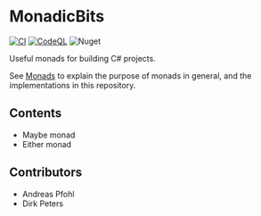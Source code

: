 # MonadicBits

[![CI](https://github.com/bridgefield/bits/actions/workflows/ci.yml/badge.svg)](https://github.com/bridgefield/bits/actions/workflows/ci.yml) [![CodeQL](https://github.com/bridgefield/bits/actions/workflows/codeql-analysis.yml/badge.svg)](https://github.com/bridgefield/bits/actions/workflows/codeql-analysis.yml) ![Nuget](https://img.shields.io/nuget/v/bridgefield.MonadicBits)

Useful monads for building C# projects.

See [Monads](./documentation/monads.md) to explain the purpose of monads in general, and the implementations in this repository.

## Contents

- Maybe monad
- Either monad

## Contributors

- Andreas Pfohl
- Dirk Peters
